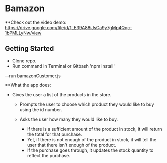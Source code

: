 # Bamazon
**Check out the video demo:  https://drive.google.com/file/d/1LE39A88iJsCa9y7gMp4Qqc-1bPMLLyNw/view

## Getting Started

- Clone repo.
- Run command in Terminal or Gitbash 'npm install'

--run bamazonCustomer.js

**What the app does:

* Gives the user a list of the products in the store.

    * Prompts the user to choose which product they would like to buy using the id number.

    * Asks the user how many they would like to buy.

      * If there is a sufficient amount of the product in stock, it will return the total for that purchase.
      * Yet, if there is not enough of the product in stock, it will tell the user that there isn't enough of the product.
      * If the purchase goes through, it updates the stock quantity to reflect the purchase.


